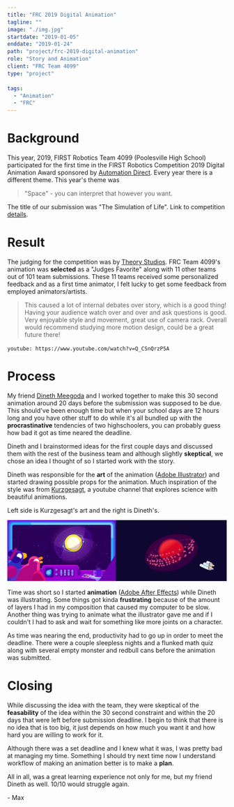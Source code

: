 ```yaml
---
title: "FRC 2019 Digital Animation"
tagline: ""
image: "./img.jpg"
startdate: "2019-01-05"
enddate: "2019-01-24"
path: "project/frc-2019-digital-animation"
role: "Story and Animation"
client: "FRC Team 4099"
type: "project"

tags:
  - "Animation"
  - "FRC"
---
```


# Background

This year, 2019, FIRST Robotics Team 4099 (Poolesville High School) participated for the first time in the FIRST Robotics Competition 2019 Digital Animation Award sponsored by [Automation Direct](https://library.automationdirect.com/). Every year there is a different theme. This year's theme was 

>"Space" - you can interpret that however you want. 

The title of our submission was "The Simulation of Life". Link to competition [details](https://library.automationdirect.com/the-first-robotics-competition-2019-digital-animation-award-winner/).

# Result

The judging for the competition was by [Theory Studios](https://theorystudios.com/). FRC Team 4099's animation was **selected** as a "Judges Favorite" along with 11 other teams out of 101 team submissions. These 11 teams received some personalized feedback and as a first time animator, I felt lucky to get some feedback from employed animators/artists.


>This caused a lot of internal debates over story, which is a good thing! Having your audience watch over and over and ask questions is good. Very enjoyable style and movement, great use of camera rack. Overall would recommend studying more motion design, could be a great future there!

`youtube: https://www.youtube.com/watch?v=Q_CSnQrzP5A` 

# Process

My friend [Dineth Meegoda](https://www.youtube.com/channel/UC5CWv0Ooupy-6EyoSJiA2Yw) and I worked together to make this 30 second animation around 20 days before the submission was supposed to be due. This should've been enough time but when your school days are 12 hours long and you have other stuff to do while it's all bundled up with the **procrastinative** tendencies of two highschoolers, you can probably guess how bad it got as time neared the deadline.

Dineth and I brainstormed ideas for the first couple days and discussed them with the rest of the business team and although slightly **skeptical**, we chose an idea I thought of so I started work with the story.

Dineth was responsible for the **art** of the animation ([Adobe Illustrator](https://www.adobe.com/products/illustrator.html)) and started drawing possible props for the animation. Much inspiration of the style was from [Kurzgesagt](https://www.youtube.com/user/Kurzgesagt), a youtube channel that explores science with beautiful animations.

Left side is Kurzgesagt's art and the right is Dineth's.

![comparison image](./compare.jpg "Kurzgesagt on the left, Dineth on the right")

Time was short so I started **animation** ([Adobe After Effects](https://www.adobe.com/products/aftereffects.html)) while Dineth was illustrating. Some things got kinda **frustrating** because of the amount of layers I had in my composition that caused my computer to be slow. Another thing was trying to animate what the illustrator gave me and if I couldn't I had to ask and wait for something like more joints on a character.

As time was nearing the end, productivity had to go up in order to meet the deadline. There were a couple sleepless nights and a flunked math quiz along with several empty monster and redbull cans before the animation was submitted.

# Closing

While discussing the idea with the team, they were skeptical of the **feasability** of the idea within the 30 second constraint and within the 20 days that were left before submission deadline. I begin to think that there is no idea that is too big, it just depends on how much you want it and how hard you are willing to work for it.

Although there was a set deadline and I knew what it was, I was pretty bad at managing my time. Something I should try next time now I understand workflow of making an animation better is to make a **plan**.

All in all, was a great learning experience not only for me, but my friend Dineth as well. 10/10 would struggle again.

\- Max